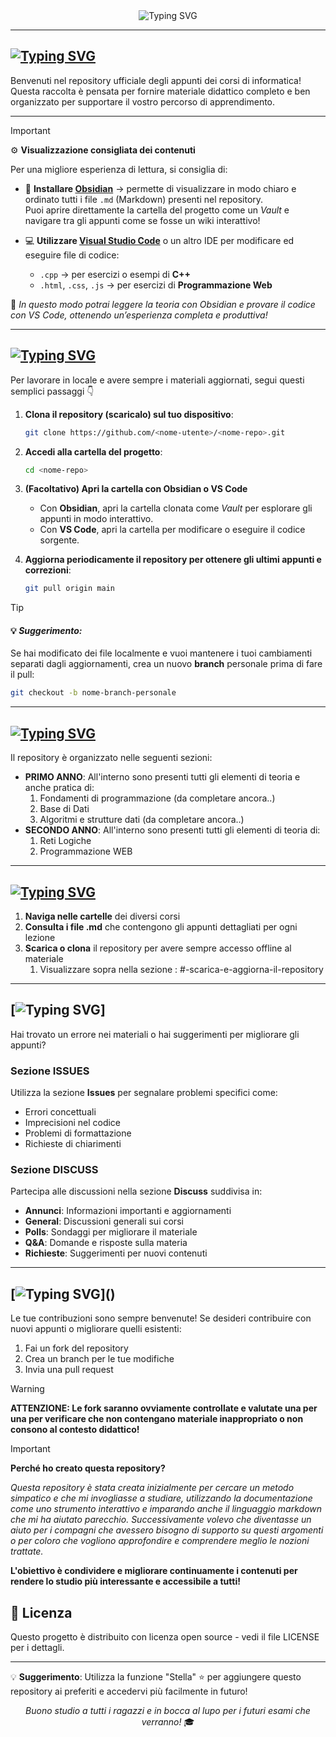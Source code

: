 <div align="center">

<img src="https://readme-typing-svg.herokuapp.com?font=DynaPuff&weight=700&size=35&letterSpacing=3px&duration=3000&pause=1000&color=6CA5F7&vCenter=true&width=510&height=100&lines=Benvenuto%2Fa+Ingegnere!" alt="Typing SVG" />

</div>

---
## [![Typing SVG](https://readme-typing-svg.herokuapp.com?font=DynaPuff&weight=700&size=30&letterSpacing=3px&duration=3000&pause=1000&color=6CA5F7&width=550&height=50&lines=%F0%9F%93%9A+Appunti+di+Informatica+%F0%9F%92%BB)]()
Benvenuti nel repository ufficiale degli appunti dei corsi di informatica! Questa raccolta è pensata per fornire materiale didattico completo e ben organizzato per supportare il vostro percorso di apprendimento.

---
> [!IMPORTANT]  
> ⚙️ **Visualizzazione consigliata dei contenuti**
>
> Per una migliore esperienza di lettura, si consiglia di:
> - 📖 **Installare [Obsidian](https://obsidian.md/)** → permette di visualizzare in modo chiaro e ordinato tutti i file `.md` (Markdown) presenti nel repository.  
>   Puoi aprire direttamente la cartella del progetto come un *Vault* e navigare tra gli appunti come se fosse un wiki interattivo!  
>
> - 💻 **Utilizzare [Visual Studio Code](https://code.visualstudio.com/)** o un altro IDE per modificare ed eseguire file di codice:  
>   - `.cpp` → per esercizi o esempi di **C++**  
>   - `.html`, `.css`, `.js` → per esercizi di **Programmazione Web**  
>
> 🧠 *In questo modo potrai leggere la teoria con Obsidian e provare il codice con VS Code, ottenendo un’esperienza completa e produttiva!*

---
## [![Typing SVG](https://readme-typing-svg.herokuapp.com?font=DynaPuff&weight=700&size=30&letterSpacing=3px&duration=3000&pause=1000&color=6CA5F7&width=580&height=50&lines=%F0%9F%92%BE+Scarica+e+Aggiorna+il+Repository)]()
Per lavorare in locale e avere sempre i materiali aggiornati, segui questi semplici passaggi 👇  

1. **Clona il repository (scaricalo) sul tuo dispositivo**:
   ```bash
   git clone https://github.com/<nome-utente>/<nome-repo>.git
	```

2. **Accedi alla cartella del progetto**:
    ```bash
    cd <nome-repo>
    ```

3. **(Facoltativo) Apri la cartella con Obsidian o VS Code**
    - Con **Obsidian**, apri la cartella clonata come _Vault_ per esplorare gli appunti in modo interattivo.
    - Con **VS Code**, apri la cartella per modificare o eseguire il codice sorgente.

4. **Aggiorna periodicamente il repository per ottenere gli ultimi appunti e correzioni**:
    ```bash
    git pull origin main
    ```
    
>[!TIP] 
> #### 💡 _Suggerimento:_  
> Se hai modificato dei file localmente e vuoi mantenere i tuoi cambiamenti separati dagli aggiornamenti, crea un nuovo **branch** personale prima di fare il pull:
> 
> ```bash
> git checkout -b nome-branch-personale
> ```

---
## [![Typing SVG](https://readme-typing-svg.herokuapp.com?font=DynaPuff&weight=700&size=30&letterSpacing=3px&duration=3000&pause=1000&color=6CA5F7&width=550&height=50&lines=%F0%9F%93%82+Struttura+del+Repository)]()
Il repository è organizzato nelle seguenti sezioni:

- **PRIMO ANNO**: All'interno sono presenti tutti gli elementi di teoria e anche pratica di:
	1. Fondamenti di programmazione (da completare ancora..)
	2. Base di Dati
	3. Algoritmi e strutture dati (da completare ancora..)
- **SECONDO ANNO**: All'interno sono presenti tutti gli elementi di teoria di:
	1. Reti Logiche
	2. Programmazione WEB

---
## [![Typing SVG](https://readme-typing-svg.herokuapp.com?font=DynaPuff&weight=700&size=30&letterSpacing=3px&duration=3000&pause=1000&color=6CA5F7&width=600&height=50&lines=%F0%9F%9A%80+Come+Utilizzare+gli+Appunti)]()
1. **Naviga nelle cartelle** dei diversi corsi
2. **Consulta i file .md** che contengono gli appunti dettagliati per ogni lezione
3. **Scarica o clona** il repository per avere sempre accesso offline al materiale
	1. Visualizzare sopra nella sezione : #-scarica-e-aggiorna-il-repository

---
## [![Typing SVG](https://readme-typing-svg.herokuapp.com?font=DynaPuff&weight=700&size=30&letterSpacing=3px&duration=3000&pause=1000&color=6CA5F7&width=650&lines=%F0%9F%90%9B+Segnalazione+Errori+e+Contributi)]
Hai trovato un errore nei materiali o hai suggerimenti per migliorare gli appunti?
### Sezione ISSUES
Utilizza la sezione **Issues** per segnalare problemi specifici come:
- Errori concettuali
- Imprecisioni nel codice
- Problemi di formattazione
- Richieste di chiarimenti
### Sezione DISCUSS
Partecipa alle discussioni nella sezione **Discuss** suddivisa in:
- **Annunci**: Informazioni importanti e aggiornamenti
- **General**: Discussioni generali sui corsi
- **Polls**: Sondaggi per migliorare il materiale
- **Q&A**: Domande e risposte sulla materia
- **Richieste**: Suggerimenti per nuovi contenuti
---
## [![Typing SVG](https://readme-typing-svg.herokuapp.com?font=DynaPuff&weight=700&size=30&letterSpacing=3px&duration=3000&pause=1000&color=6CA5F7&width=530&lines=%F0%9F%99%8F+Contribuite+tra+di+voi!)]()
Le tue contribuzioni sono sempre benvenute! Se desideri contribuire con nuovi appunti o migliorare quelli esistenti:
1. Fai un fork del repository
2. Crea un branch per le tue modifiche
3. Invia una pull request

> [!WARNING]  
> **ATTENZIONE: Le fork saranno ovviamente controllate e valutate una per una per verificare che non contengano materiale inappropriato o non consono al contesto didattico!**

> [!IMPORTANT]  
> **Perché ho creato questa repository?**
>
> *Questa repository è stata creata inizialmente per cercare un metodo simpatico e che mi invogliasse a studiare, utilizzando la documentazione come uno strumento interattivo e imparando anche il linguaggio markdown che mi ha aiutato parecchio. Successivamente volevo che diventasse un aiuto per i compagni che avessero bisogno di supporto su questi argomenti o per coloro che vogliono approfondire e comprendere meglio le nozioni trattate.*
>
> **L'obiettivo è condividere e migliorare continuamente i contenuti per rendere lo studio più interessante e accessibile a tutti!**
## 📝 Licenza

Questo progetto è distribuito con licenza open source - vedi il file LICENSE per i dettagli.

---

💡 **Suggerimento**: Utilizza la funzione "Stella" ⭐ per aggiungere questo repository ai preferiti e accedervi più facilmente in futuro!

<div align="center"><i>Buono studio a tutti i ragazzi e in bocca al lupo per i futuri esami che verranno!</i> 🎓</div>